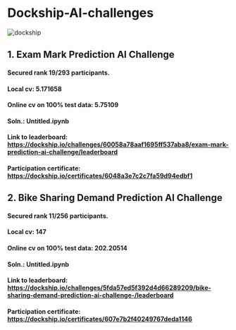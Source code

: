# Dockship-AI-challenges

![dockship](https://user-images.githubusercontent.com/56091634/110771158-33b72f00-8280-11eb-9c60-da9b694867ba.png)



## 1. Exam Mark Prediction AI Challenge

#### Secured rank 19/293 participants.
#### Local cv: 5.171658
#### Online cv on 100% test data: 5.75109
#### Soln.: Untitled.ipynb
#### Link to leaderboard: https://dockship.io/challenges/60058a78aaf1695ff537aba8/exam-mark-prediction-ai-challenge/leaderboard
#### Participation certificate: https://dockship.io/certificates/6048a3e7c2c7fa59d94edbf1



## 2. Bike Sharing Demand Prediction AI Challenge

#### Secured rank 11/256 participants.
#### Local cv: 147
#### Online cv on 100% test data: 202.20514
#### Soln.: Untitled.ipynb
#### Link to leaderboard: https://dockship.io/challenges/5fda57ed5f392d4d66289209/bike-sharing-demand-prediction-ai-challenge-/leaderboard
#### Participation certificate: https://dockship.io/certificates/607e7b2f40249767deda1146
